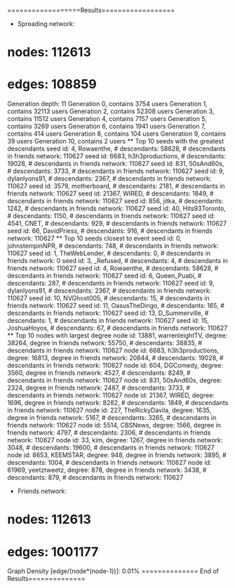 ==================Results==================
* Spreading network:
# nodes: 112613
# edges: 108859
Generation depth: 11
Generation 0, contains 3754 users
Generation 1, contains 32113 users
Generation 2, contains 52308 users
Generation 3, contains 11512 users
Generation 4, contains 7157 users
Generation 5, contains 3269 users
Generation 6, contains 1941 users
Generation 7, contains 414 users
Generation 8, contains 104 users
Generation 9, contains 39 users
Generation 10, contains 2 users
** Top 10 seeds with the greatest descendants
seed id: 4, Rowaenthe, # descendants: 58628, # descendants in friends network: 110627
seed id: 6683, h3h3productions, # descendants: 19028, # descendants in friends network: 110627
seed id: 831, 50sAnd60s, # descendants: 3733, # descendants in friends network: 110627
seed id: 9, dylanlyons91, # descendants: 2367, # descendants in friends network: 110627
seed id: 3579, motherboard, # descendants: 2181, # descendants in friends network: 110627
seed id: 21367, WIRED, # descendants: 1849, # descendants in friends network: 110627
seed id: 856, jitka, # descendants: 1242, # descendants in friends network: 110627
seed id: 40, Hits93Toronto, # descendants: 1150, # descendants in friends network: 110627
seed id: 4541, CNET, # descendants: 929, # descendants in friends network: 110627
seed id: 66, DavidPriess, # descendants: 916, # descendants in friends network: 110627
** Top 10 seeds closest to event
seed id: 0, johnstempinNPR, # descendants: 748, # descendants in friends network: 110627
seed id: 1, TheWebLender, # descendants: 0, # descendants in friends network: 0
seed id: 3, _Refused, # descendants: 4, # descendants in friends network: 110627
seed id: 4, Rowaenthe, # descendants: 58628, # descendants in friends network: 110627
seed id: 6, Queen_Puabi, # descendants: 287, # descendants in friends network: 110627
seed id: 9, dylanlyons91, # descendants: 2367, # descendants in friends network: 110627
seed id: 10, NVGhost005, # descendants: 15, # descendants in friends network: 110627
seed id: 11, OasusTheDingo, # descendants: 165, # descendants in friends network: 110627
seed id: 13, D_Summerville, # descendants: 1, # descendants in friends network: 110627
seed id: 15, JoshuaHoyos, # descendants: 67, # descendants in friends network: 110627
** Top 10 nodes with largest degree
node id: 13881, warrenleightTV, degree: 38264, degree in friends network: 55750, # descendants: 38835, # descendants in friends network: 110627
node id: 6683, h3h3productions, degree: 16813, degree in friends network: 20844, # descendants: 19028, # descendants in friends network: 110627
node id: 604, DGComedy, degree: 3560, degree in friends network: 4527, # descendants: 8249, # descendants in friends network: 110627
node id: 831, 50sAnd60s, degree: 2324, degree in friends network: 2487, # descendants: 3733, # descendants in friends network: 110627
node id: 21367, WIRED, degree: 1696, degree in friends network: 8282, # descendants: 1849, # descendants in friends network: 110627
node id: 227, TheRickyDavila, degree: 1635, degree in friends network: 5167, # descendants: 3265, # descendants in friends network: 110627
node id: 5514, CBSNews, degree: 1566, degree in friends network: 4797, # descendants: 2306, # descendants in friends network: 110627
node id: 33, kim, degree: 1267, degree in friends network: 3048, # descendants: 19600, # descendants in friends network: 110627
node id: 8653, KEEMSTAR, degree: 948, degree in friends network: 3895, # descendants: 1004, # descendants in friends network: 110627
node id: 61969, yeetztweetz, degree: 878, degree in friends network: 3438, # descendants: 879, # descendants in friends network: 110627
* Friends network:
# nodes: 112613
# edges: 1001177
Graph Density [edge/(node*(node-1))]: 0.01%
============== End of Results==============
